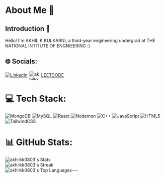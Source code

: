 # About Me 🚀

## Introduction 🌟
Hello! I'm AKHIL K KULKARNI, a third-year engineering undergrad at THE NATIONAL INTITUTE OF ENGNIEERING  :)
## 🌐 Socials:
[![LinkedIn](https://img.shields.io/badge/LinkedIn-%230077B5.svg?logo=linkedin&logoColor=white)](https://linkedin.com/in/akhil-k-kulkarni-6a2b65223/)
<a href="https://www.leetcode.com/akhilkk03" target="blank">
<img align="center" src="https://repository-images.githubusercontent.com/660115526/cbbcd367-535a-4e9d-927b-9eacd8d652e8" alt="akhilkk03" height="30" width="40" />LEETCODE</a>

# 💻 Tech Stack:
![MongoDB](https://img.shields.io/badge/MongoDB-%234ea94b.svg?style=for-the-badge&logo=mongodb&logoColor=white) ![MySQL](https://img.shields.io/badge/mysql-%2300000f.svg?style=for-the-badge&logo=mysql&logoColor=white) ![React](https://img.shields.io/badge/react-%2320232a.svg?style=for-the-badge&logo=react&logoColor=%2361DAFB) ![Nodemon](https://img.shields.io/badge/NODEMON-%23323330.svg?style=for-the-badge&logo=nodemon&logoColor=%BBDEAD) ![C++](https://img.shields.io/badge/c++-%2300599C.svg?style=for-the-badge&logo=c%2B%2B&logoColor=white) ![JavaScript](https://img.shields.io/badge/javascript-%23323330.svg?style=for-the-badge&logo=javascript&logoColor=%23F7DF1E) ![HTML5](https://img.shields.io/badge/html5-%23E34F26.svg?style=for-the-badge&logo=html5&logoColor=white) ![TailwindCSS](https://img.shields.io/badge/tailwindcss-%2338B2AC.svg?style=for-the-badge&logo=tailwind-css&logoColor=white)
# 📊 GitHub Stats:
![akhilkk0803's Stats](https://github-readme-stats.vercel.app/api?username=akhilkk0803&theme=vue-dark&show_icons=true&hide_border=true&count_private=true)<br/>
![akhilkk0803's Streak](https://github-readme-streak-stats.herokuapp.com/?user=akhilkk0803&theme=vue-dark&hide_border=true)<br/>
![akhilkk0803's Top Languages](https://github-readme-stats.vercel.app/api/top-langs/?username=akhilkk0803&theme=vue-dark&show_icons=true&hide_border=true&layout=compact)---


 

